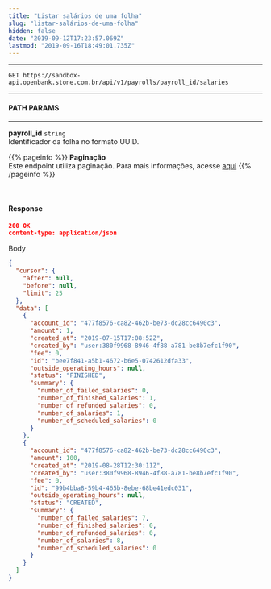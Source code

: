 ```yaml
---
title: "Listar salários de uma folha"
slug: "listar-salários-de-uma-folha"
hidden: false
date: "2019-09-12T17:23:57.069Z"
lastmod: "2019-09-16T18:49:01.735Z"
---
```

---

```http 
GET https://sandbox-api.openbank.stone.com.br/api/v1/payrolls/payroll_id/salaries
```
---

#### **PATH PARAMS**

---

**payroll_id**  `string`
<br> Identificador da folha no formato UUID.

{{% pageinfo %}}
**Paginação**
<br>Este endpoint utiliza paginação. Para mais informações, acesse [aqui](/docs/referencia-da-api/stone-openbank/paginacao)
{{% /pageinfo %}}


<br>

#### **Response**

```JSON
200 OK
content-type: application/json
```
Body
```JSON
{
  "cursor": {
    "after": null,
    "before": null,
    "limit": 25
  },
  "data": [
    {
      "account_id": "477f8576-ca82-462b-be73-dc28cc6490c3",
      "amount": 1,
      "created_at": "2019-07-15T17:08:52Z",
      "created_by": "user:380f9968-8946-4f88-a781-be8b7efc1f90",
      "fee": 0,
      "id": "bee7f841-a5b1-4672-b6e5-0742612dfa33",
      "outside_operating_hours": null,
      "status": "FINISHED",
      "summary": {
        "number_of_failed_salaries": 0,
        "number_of_finished_salaries": 1,
        "number_of_refunded_salaries": 0,
        "number_of_salaries": 1,
        "number_of_scheduled_salaries": 0
      }
    },
    {
      "account_id": "477f8576-ca82-462b-be73-dc28cc6490c3",
      "amount": 100,
      "created_at": "2019-08-28T12:30:11Z",
      "created_by": "user:380f9968-8946-4f88-a781-be8b7efc1f90",
      "fee": 0,
      "id": "99b4bba8-59b4-465b-8ebe-68be41edc031",
      "outside_operating_hours": null,
      "status": "CREATED",
      "summary": {
        "number_of_failed_salaries": 7,
        "number_of_finished_salaries": 0,
        "number_of_refunded_salaries": 0,
        "number_of_salaries": 8,
        "number_of_scheduled_salaries": 0
      }
    }
  ]
}
